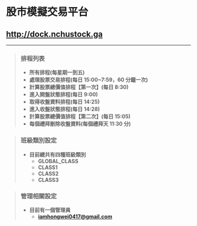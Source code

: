 # 股市模擬交易平台

## http://dock.nchustock.ga

---

> ### 排程列表
>
> -   **所有排程(每星期一到五)**
> -   **處理股票交易排程(每日 15:00~7:59，60 分鐘一次)**
> -   **計算股票總價值排程【第一次】(每日 8:30)**
> -   **進入開盤狀態排程(每日 9:00)**
> -   **取得收盤資料排程(每日 14:25)**
> -   **進入收盤狀態排程(每日 14:28)**
> -   **計算股票總價值排程【第二次】(每日 15:05)**
> -   **每個禮拜刪除收盤資料(每個禮拜天 11:30 分)**

> ### 班級類別設定
>
> -   **目前總共有四種班級類別**
>     -   **GLOBAL_CLASS**
>     -   **CLASS1**
>     -   **CLASS2**
>     -   **CLASS3**

> ### 管理相關設定
>
> -   **目前有一個管理員**
>     -   **iamhongwei0417@gmail.com**
